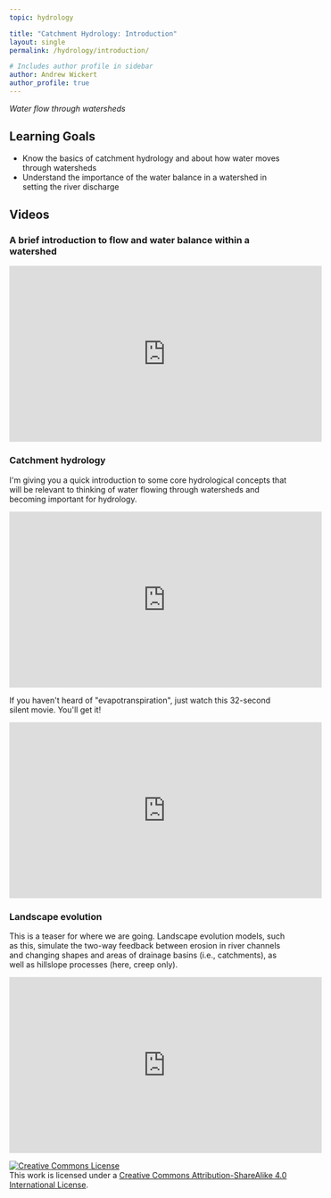 ```yaml
---
topic: hydrology

title: "Catchment Hydrology: Introduction"
layout: single
permalink: /hydrology/introduction/

# Includes author profile in sidebar
author: Andrew Wickert
author_profile: true
---
```


*Water flow through watersheds*

## Learning Goals

* Know the basics of catchment hydrology and about how water moves through watersheds
* Understand the importance of the water balance in a watershed in setting the river discharge

## Videos

### A brief introduction to flow and water balance within a watershed

<iframe width="560" height="315" src="https://www.youtube.com/embed/8GOJ3S5jKSI" frameborder="0" allow="accelerometer; autoplay; clipboard-write; encrypted-media; gyroscope; picture-in-picture" allowfullscreen></iframe>

### Catchment hydrology

I'm giving you a quick introduction to some core hydrological concepts that will be relevant to thinking of water flowing through watersheds and becoming important for hydrology.

<iframe width="560" height="315" src="https://www.youtube.com/embed/FFy-BaTQy6U" frameborder="0" allow="accelerometer; autoplay; clipboard-write; encrypted-media; gyroscope; picture-in-picture" allowfullscreen></iframe>

If you haven't heard of "evapotranspiration", just watch this 32-second silent movie. You'll get it!

<iframe width="560" height="315" src="https://www.youtube.com/embed/WOuRVCVR5g4" frameborder="0" allow="accelerometer; autoplay; clipboard-write; encrypted-media; gyroscope; picture-in-picture" allowfullscreen></iframe>

### Landscape evolution

This is a teaser for where we are going. Landscape evolution models, such as this, simulate the two-way feedback between erosion in river channels and changing shapes and areas of drainage basins (i.e., catchments), as well as hillslope processes (here, creep only).

<iframe width="560" height="315" src="https://www.youtube.com/embed/T0BWWjSvK30" frameborder="0" allow="accelerometer; autoplay; clipboard-write; encrypted-media; gyroscope; picture-in-picture" allowfullscreen></iframe>


<a rel="license" href="http://creativecommons.org/licenses/by-sa/4.0/"><img alt="Creative Commons License" style="border-width:0" src="https://i.creativecommons.org/l/by-sa/4.0/88x31.png" /></a><br />This work is licensed under a <a rel="license" href="http://creativecommons.org/licenses/by-sa/4.0/">Creative Commons Attribution-ShareAlike 4.0 International License</a>.
